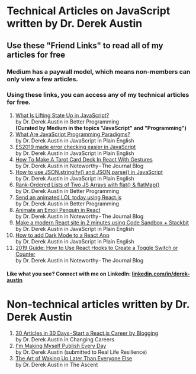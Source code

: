 # Technical Articles on JavaScript written by Dr. Derek Austin
## Use these "Friend Links" to read all of my articles for free
### Medium has a paywall model, which means non-members can only view a few articles.
### Using these links, you can access any of my technical articles for free.
1. [What Is Lifting State Up in JavaScript?](https://medium.com/better-programming/what-is-lifting-state-up-in-javascript-74fb12c6dd71?source=friends_link&sk=cec64ce34b07e3287d4998d435d0c42b)  
 by Dr. Derek Austin in Better Programming  
 **(Curated by Medium in the topics "JavaScript" and "Programming")**
2. [What Are JavaScript Programming Paradigms?](https://medium.com/javascript-in-plain-english/what-are-javascript-programming-paradigms-3ef0f576dfdb?source=friends_link&sk=2a4efe7351b328c54e45e6bc4d6ca20b)  
by Dr. Derek Austin in JavaScript in Plain English
3. [ES2019 made error checking easier in JavaScript](https://medium.com/javascript-in-plain-english/es2019-made-error-checking-easier-in-javascript-9386e22d5794?source=friends_link&sk=717c90bca60d6c65b1d61f57c24ce1ae)  
by Dr. Derek Austin in JavaScript in Plain English
4. [How To Make A Tarot Card Deck In React With Gestures](https://blog.usejournal.com/how-to-make-a-tarot-card-deck-in-react-with-gestures-76ab4ec8933c?source=friends_link&sk=a7a8d00747e5aa52946cc1e7c9354b3b)  
by Dr. Derek Austin in Noteworthy - The Journal Blog
5. [How to use JSON.stringify()   and JSON.parse()   in JavaScript](https://medium.com/javascript-in-plain-english/how-to-use-stringify-and-parse-in-javascript-6b637b571a32?source=friends_link&sk=41e2f4e2c75d8d479c6cbd7245a7eb55)  
by Dr. Derek Austin in JavaScript in Plain English
6. [Rank-Ordered Lists of Two JS Arrays with flat()   & flatMap()  ](https://medium.com/@derek_develops/rank-ordered-lists-of-two-js-arrays-with-flat-flatmap-32e0aff6c40f?source=friends_link&sk=d390f806f1aa217e0ad576f524100d92)  
by Dr. Derek Austin in Better Programming
7. [Send an animated LOL today using React.js](https://medium.com/@derek_develops/send-an-animated-lol-today-using-react-js-aa18b09fbbed?source=friends_link&sk=a53d318e5a260186e8c10285d4d7fb61)  
by Dr. Derek Austin in Better Programming
8. [Animate an Emoji Penguin in React](https://blog.usejournal.com/animate-an-emoji-penguin-in-react-c697e05071e5?source=friends_link&sk=bb57fe6d8597e17beff415bb649daa4e)  
by Dr. Derek Austin in Noteworthy - The Journal Blog
9. [Make a modern React site in 2 minutes using Code Sandbox + Stackbit](https://medium.com/javascript-in-plain-english/make-a-modern-react-site-in-2-min-using-code-sandbox-stackbit-18e83c296073?source=friends_link&sk=6d4defb10b1a4a116ded5868803c12a2)  
by Dr. Derek Austin in JavaScript in Plain English
10. [How to add Dark Mode to a React App](https://medium.com/javascript-in-plain-english/dark-mode-for-any-react-app-2019-part-1-of-a-series-on-day-night-toggles-b320ece903f7?source=friends_link&sk=db2c2507a8873ff3e753b928278472b3)  
by Dr. Derek Austin in JavaScript in Plain English
11. [2019 Guide: How to Use React Hooks to Create a Toggle Switch or Counter](https://blog.usejournal.com/2019-guide-how-to-use-react-hooks-to-create-a-toggle-switch-or-counter-dd9f5cd7062a?source=friends_link&sk=15da0f12c35552f47455318c72bdf7eb)  
by Dr. Derek Austin in Noteworthy - The Journal Blog
#### Like what you see? Connect with me on LinkedIn: [linkedin.com/in/derek-austin](https://linkedin.com/in/derek-austin)  

# Non-technical articles written by Dr. Derek Austin
1. [30 Articles in 30 Days - Start a React.js Career by Blogging](https://medium.com/changing-careers/30-articles-in-30-days-start-a-react-js-career-on-medium-d6439da2417e)  
by Dr. Derek Austin in Changing Careers
2. [I'm Making Myself Publish Every Day](https://medium.com/@derek_develops/im-making-myself-publish-every-day-ec29c00ad2c8?source=friends_link&sk=b9e3a4355e9b7436fae6ae808763cc45)  
by Dr. Derek Austin (submitted to Real Life Resilience)
3. [The Art of Waking Up Later Than Everyone Else](https://medium.com/the-ascent/the-art-of-waking-up-later-than-everyone-else-d9b04c60f599?source=friends_link&sk=d4fd49fa8d45630079b3de19b04fd48b)  
by Dr. Derek Austin in The Ascent